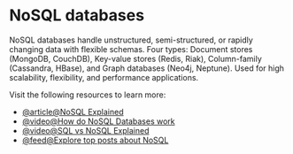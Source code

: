 # NoSQL databases

NoSQL databases handle unstructured, semi-structured, or rapidly changing data with flexible schemas. Four types: Document stores (MongoDB, CouchDB), Key-value stores (Redis, Riak), Column-family (Cassandra, HBase), and Graph databases (Neo4j, Neptune). Used for high scalability, flexibility, and performance applications.

Visit the following resources to learn more:

- [@article@NoSQL Explained](https://www.mongodb.com/nosql-explained)
- [@video@How do NoSQL Databases work](https://www.youtube.com/watch?v=0buKQHokLK8)
- [@video@SQL vs NoSQL Explained](https://www.youtube.com/watch?v=ruz-vK8IesE)
- [@feed@Explore top posts about NoSQL](https://app.daily.dev/tags/nosql?ref=roadmapsh)
